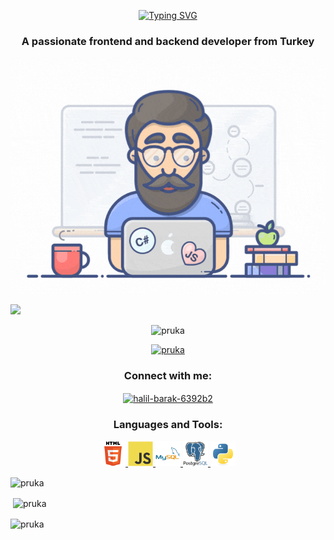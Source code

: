<p align="center"> <a href="https://git.io/typing-svg"><img src="https://readme-typing-svg.herokuapp.com?font=Fira+Code&pause=1000&width=435&lines=Hi+%F0%9F%91%8B%2C+I'm+Halil" alt="Typing SVG" /></a> </p>
<h3 align="center">A passionate frontend and backend developer from Turkey</h3>


<p align="center"> <img src="https://raw.githubusercontent.com/itsferdiardiansa/itsferdiardiansa/master/icons/developer.gif" /> </p>

<img src="https://www.animatedimages.org/data/media/562/animated-line-image-0184.gif" width="1920" /> 

<p align="center"> <img src="https://komarev.com/ghpvc/?username=pruka&label=Profile%20views&color=0e75b6&style=flat" alt="pruka" /> </p>

<p align="center"> <a href="https://github.com/ryo-ma/github-profile-trophy"><img src="https://github-profile-trophy.vercel.app/?username=pruka" alt="pruka" /></a> </p>

<h3 align="center">Connect with me:</h3>
<p align="center">
<a href="https://linkedin.com/in/halil-barak-6392b221b" target="blank"><img align="center" src="https://raw.githubusercontent.com/rahuldkjain/github-profile-readme-generator/master/src/images/icons/Social/linked-in-alt.svg" alt="halil-barak-6392b2" height="30" width="40" /></a>
</p>

<h3 align="center">Languages and Tools:</h3> 

<p align="center"> <a href="https://www.w3.org/html/" target="_blank" rel="noreferrer"> <img src="https://raw.githubusercontent.com/devicons/devicon/master/icons/html5/html5-original-wordmark.svg" alt="html5" width="40" height="40"/> </a> <a href="https://developer.mozilla.org/en-US/docs/Web/JavaScript" target="_blank" rel="noreferrer"> <img src="https://raw.githubusercontent.com/devicons/devicon/master/icons/javascript/javascript-original.svg" alt="javascript" width="40" height="40"/> </a> <a href="https://www.mysql.com/" target="_blank" rel="noreferrer"> <img src="https://raw.githubusercontent.com/devicons/devicon/master/icons/mysql/mysql-original-wordmark.svg" alt="mysql" width="40" height="40"/> </a> <a href="https://www.postgresql.org" target="_blank" rel="noreferrer"> <img src="https://raw.githubusercontent.com/devicons/devicon/master/icons/postgresql/postgresql-original-wordmark.svg" alt="postgresql" width="40" height="40"/> </a> <a href="https://www.python.org" target="_blank" rel="noreferrer"> <img src="https://raw.githubusercontent.com/devicons/devicon/master/icons/python/python-original.svg" alt="python" width="40" height="40"/> </a> </p>

<p><img align="center" src="https://github-readme-stats.vercel.app/api/top-langs?username=pruka&show_icons=true&locale=en&layout=compact" alt="pruka" /></p>

<p>&nbsp;<img align="center" src="https://github-readme-stats.vercel.app/api?username=pruka&show_icons=true&locale=en" alt="pruka" /></p>

<p><img align="center" src="https://github-readme-streak-stats.herokuapp.com/?user=pruka&" alt="pruka" /></p>
